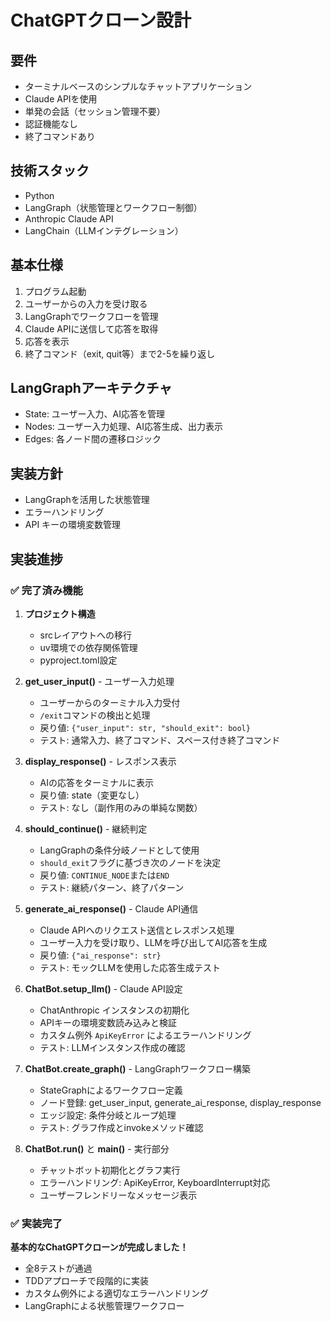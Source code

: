 # ChatGPTクローン設計

## 要件
- ターミナルベースのシンプルなチャットアプリケーション
- Claude APIを使用
- 単発の会話（セッション管理不要）
- 認証機能なし
- 終了コマンドあり

## 技術スタック
- Python
- LangGraph（状態管理とワークフロー制御）
- Anthropic Claude API
- LangChain（LLMインテグレーション）

## 基本仕様
1. プログラム起動
2. ユーザーからの入力を受け取る
3. LangGraphでワークフローを管理
4. Claude APIに送信して応答を取得
5. 応答を表示
6. 終了コマンド（exit, quit等）まで2-5を繰り返し

## LangGraphアーキテクチャ
- State: ユーザー入力、AI応答を管理
- Nodes: ユーザー入力処理、AI応答生成、出力表示
- Edges: 各ノード間の遷移ロジック

## 実装方針
- LangGraphを活用した状態管理
- エラーハンドリング
- API キーの環境変数管理

## 実装進捗

### ✅ 完了済み機能
1. **プロジェクト構造**
   - srcレイアウトへの移行
   - uv環境での依存関係管理
   - pyproject.toml設定

2. **get_user_input()** - ユーザー入力処理
   - ユーザーからのターミナル入力受付
   - `/exit`コマンドの検出と処理
   - 戻り値: `{"user_input": str, "should_exit": bool}`
   - テスト: 通常入力、終了コマンド、スペース付き終了コマンド

3. **display_response()** - レスポンス表示
   - AIの応答をターミナルに表示
   - 戻り値: state（変更なし）
   - テスト: なし（副作用のみの単純な関数）

4. **should_continue()** - 継続判定
   - LangGraphの条件分岐ノードとして使用
   - `should_exit`フラグに基づき次のノードを決定
   - 戻り値: `CONTINUE_NODE`または`END`
   - テスト: 継続パターン、終了パターン

5. **generate_ai_response()** - Claude API通信
   - Claude APIへのリクエスト送信とレスポンス処理
   - ユーザー入力を受け取り、LLMを呼び出してAI応答を生成
   - 戻り値: `{"ai_response": str}`
   - テスト: モックLLMを使用した応答生成テスト

6. **ChatBot.setup_llm()** - Claude API設定
   - ChatAnthropic インスタンスの初期化
   - APIキーの環境変数読み込みと検証
   - カスタム例外 `ApiKeyError` によるエラーハンドリング
   - テスト: LLMインスタンス作成の確認

7. **ChatBot.create_graph()** - LangGraphワークフロー構築
   - StateGraphによるワークフロー定義
   - ノード登録: get_user_input, generate_ai_response, display_response
   - エッジ設定: 条件分岐とループ処理
   - テスト: グラフ作成とinvokeメソッド確認

8. **ChatBot.run()** と **main()** - 実行部分
   - チャットボット初期化とグラフ実行
   - エラーハンドリング: ApiKeyError, KeyboardInterrupt対応
   - ユーザーフレンドリーなメッセージ表示

### ✅ 実装完了
**基本的なChatGPTクローンが完成しました！**
- 全8テストが通過
- TDDアプローチで段階的に実装
- カスタム例外による適切なエラーハンドリング
- LangGraphによる状態管理ワークフロー